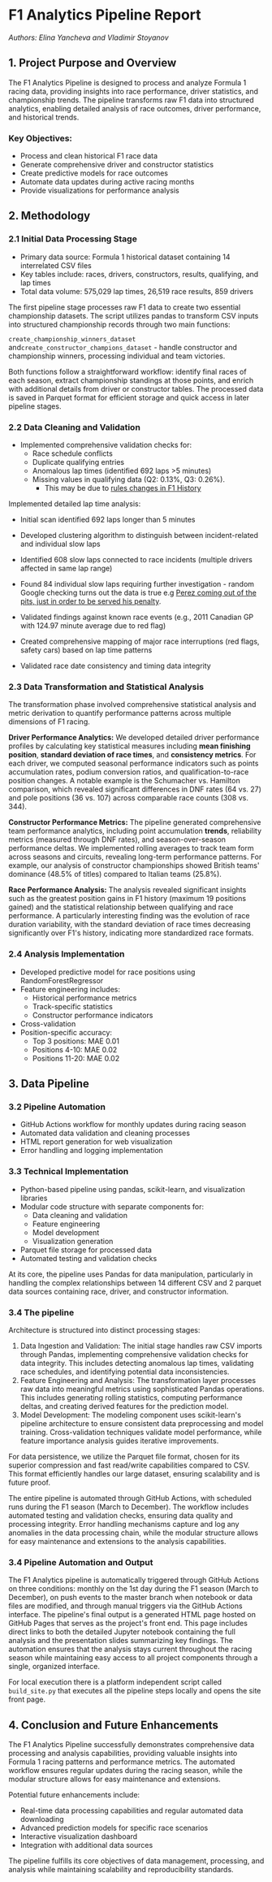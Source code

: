 # F1 Analytics Pipeline Report

*Authors: Elina Yancheva and Vladimir Stoyanov*

## 1. Project Purpose and Overview

The F1 Analytics Pipeline is designed to process and analyze Formula 1 racing data, providing insights into race performance, driver statistics, and championship trends. The pipeline transforms raw F1 data into structured analytics, enabling detailed analysis of race outcomes, driver performance, and historical trends.

### Key Objectives:

- Process and clean historical F1 race data
- Generate comprehensive driver and constructor statistics
- Create predictive models for race outcomes
- Automate data updates during active racing months
- Provide visualizations for performance analysis

## 2. Methodology

### 2.1 Initial Data Processing Stage

- Primary data source: Formula 1 historical dataset containing 14 interrelated CSV files
- Key tables include: races, drivers, constructors, results, qualifying, and lap times
- Total data volume: 575,029 lap times, 26,519 race results, 859 drivers

The first pipeline stage processes raw F1 data to create two essential championship datasets. The script utilizes pandas to transform CSV inputs into structured championship records through two main functions:

`create_championship_winners_dataset` and`create_constructor_champions_dataset` - handle constructor and championship winners, processing individual and team victories.

Both functions follow a straightforward workflow: identify final races of each season, extract championship standings at those points, and enrich with additional details from driver or constructor tables. The processed data is saved in Parquet format for efficient storage and quick access in later pipeline stages.

### 2.2 Data Cleaning and Validation

- Implemented comprehensive validation checks for:
    - Race schedule conflicts
    - Duplicate qualifying entries
    - Anomalous lap times (identified 692 laps >5 minutes)
    - Missing values in qualifying data (Q2: 0.13%, Q3: 0.26%).
        - This may be due to [rules changes in F1 History](https://www.formula1.com/en/latest/article/deciding-the-grid-a-history-of-f1-qualifying-formats.1oh1hemlnZ4x9rt2nff8vn#:~:text=Up%20until%201996%20qualifying%20followed%20a%20fairly%20standard%20pattern%20%2D%20there%20were%20two%20sessions%20in%20which%20to%20set%20times)

Implemented detailed lap time analysis:

- Initial scan identified 692 laps longer than 5 minutes
- Developed clustering algorithm to distinguish between incident-related and individual slow laps
- Identified 608 slow laps connected to race incidents (multiple drivers affected in same lap range)
- Found 84 individual slow laps requiring further investigation - random Google checking turns out the data is true e.g [Perez coming out of the pits, just in order to be served his penalty](https://en.wikipedia.org/wiki/2023_Japanese_Grand_Prix#:~:text=There%20was%20confusion,retired%20once%20again).
- Validated findings against known race events (e.g., 2011 Canadian GP with 124.97 minute average due to red flag)
- Created comprehensive mapping of major race interruptions (red flags, safety cars) based on lap time patterns

- Validated race date consistency and timing data integrity

### 2.3 Data Transformation and Statistical Analysis

The transformation phase involved comprehensive statistical analysis and metric derivation to quantify performance patterns across multiple dimensions of F1 racing.

**Driver Performance Analytics:**
We developed detailed driver performance profiles by calculating key statistical measures including **mean finishing position**, **standard deviation of race times**, and **consistency metrics**. For each driver, we computed seasonal performance indicators such as points accumulation rates, podium conversion ratios, and qualification-to-race position changes. A notable example is the Schumacher vs. Hamilton comparison, which revealed significant differences in DNF rates (64 vs. 27) and pole positions (36 vs. 107) across comparable race counts (308 vs. 344).

**Constructor Performance Metrics:**
The pipeline generated comprehensive team performance analytics, including point accumulation **trends**, reliability metrics (measured through DNF rates), and season-over-season performance deltas. We implemented rolling averages to track team form across seasons and circuits, revealing long-term performance patterns. For example, our analysis of constructor championships showed British teams' dominance (48.5% of titles) compared to Italian teams (25.8%).

**Race Performance Analysis:**
The analysis revealed significant insights such as the greatest position gains in F1 history (maximum 19 positions gained) and the statistical relationship between qualifying and race performance. A particularly interesting finding was the evolution of race duration variability, with the standard deviation of race times decreasing significantly over F1's history, indicating more standardized race formats.

### 2.4 Analysis Implementation

- Developed predictive model for race positions using RandomForestRegressor
- Feature engineering includes:
    - Historical performance metrics
    - Track-specific statistics
    - Constructor performance indicators
- Cross-validation
- Position-specific accuracy:
    - Top 3 positions: MAE 0.01
    - Positions 4-10: MAE 0.02
    - Positions 11-20: MAE 0.02

## 3. Data Pipeline

### 3.2 Pipeline Automation

- GitHub Actions workflow for monthly updates during racing season
- Automated data validation and cleaning processes
- HTML report generation for web visualization
- Error handling and logging implementation

### 3.3 Technical Implementation

- Python-based pipeline using pandas, scikit-learn, and visualization libraries
- Modular code structure with separate components for:
    - Data cleaning and validation
    - Feature engineering
    - Model development
    - Visualization generation
- Parquet file storage for processed data
- Automated testing and validation checks

At its core, the pipeline uses Pandas for data manipulation, particularly in handling the complex relationships between 14 different CSV and 2 parquet data sources containing race, driver, and constructor information. 

### 3.4 The pipeline

Architecture is structured into distinct processing stages:

1. Data Ingestion and Validation:
The initial stage handles raw CSV imports through Pandas, implementing comprehensive validation checks for data integrity. This includes detecting anomalous lap times, validating race schedules, and identifying potential data inconsistencies.
2. Feature Engineering and Analysis:
The transformation layer processes raw data into meaningful metrics using sophisticated Pandas operations. This includes generating rolling statistics, computing performance deltas, and creating derived features for the prediction model.
3. Model Development:
The modeling component uses scikit-learn's pipeline architecture to ensure consistent data preprocessing and model training. Cross-validation techniques validate model performance, while feature importance analysis guides iterative improvements.

For data persistence, we utilize the Parquet file format, chosen for its superior compression and fast read/write capabilities compared to CSV. This format efficiently handles our large dataset, ensuring scalability and is future proof.

The entire pipeline is automated through GitHub Actions, with scheduled runs during the F1 season (March to December). The workflow includes automated testing and validation checks, ensuring data quality and processing integrity. Error handling mechanisms capture and log any anomalies in the data processing chain, while the modular structure allows for easy maintenance and extensions to the analysis capabilities.

### 3.4 Pipeline Automation and Output

The F1 Analytics pipeline is automatically triggered through GitHub Actions on three conditions: monthly on the 1st day during the F1 season (March to December), on push events to the master branch when notebook or data files are modified, and through manual triggers via the GitHub Actions interface. The pipeline's final output is a generated HTML page hosted on GitHub Pages that serves as the project's front end. This page includes direct links to both the detailed Jupyter notebook containing the full analysis and the presentation slides summarizing key findings. The automation ensures that the analysis stays current throughout the racing season while maintaining easy access to all project components through a single, organized interface.

For local execution there is a platform independent script called `build_site.py` that executes all the pipeline steps locally and opens the site front page. 

## 4. Conclusion and Future Enhancements

The F1 Analytics Pipeline successfully demonstrates comprehensive data processing and analysis capabilities, providing valuable insights into Formula 1 racing patterns and performance metrics. The automated workflow ensures regular updates during the racing season, while the modular structure allows for easy maintenance and extensions.

Potential future enhancements include:

- Real-time data processing capabilities and regular automated data downloading
- Advanced prediction models for specific race scenarios
- Interactive visualization dashboard
- Integration with additional data sources

The pipeline fulfills its core objectives of data management, processing, and analysis while maintaining scalability and reproducibility standards.